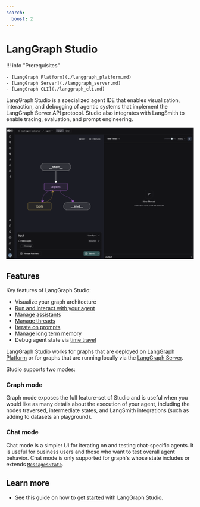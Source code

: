 ```yaml
---
search:
  boost: 2
---
```


# LangGraph Studio

!!! info "Prerequisites"

    - [LangGraph Platform](./langgraph_platform.md)
    - [LangGraph Server](./langgraph_server.md)
    - [LangGraph CLI](./langgraph_cli.md)

LangGraph Studio is a specialized agent IDE that enables visualization, interaction, and debugging of agentic systems that implement the LangGraph Server API protocol. Studio also integrates with LangSmith to enable tracing, evaluation, and prompt engineering.

![](img/lg_studio.png)

## Features

Key features of LangGraph Studio:

- Visualize your graph architecture
- [Run and interact with your agent](../cloud/how-tos/invoke_studio.md)
- [Manage assistants](../cloud/how-tos/studio/manage_assistants.md.md)
- [Manage threads](../cloud/how-tos/threads_studio.md)
- [Iterate on prompts](../cloud/how-tos/iterate_graph_studio.md)
- Manage [long term memory](memory.md)
- Debug agent state via [time travel](time-travel.md)

LangGraph Studio works for graphs that are deployed on [LangGraph Platform](../cloud/quick_start.md) or for graphs that are running locally via the [LangGraph Server](../tutorials/langgraph-platform/local-server.md).

Studio supports two modes:

### Graph mode

Graph mode exposes the full feature-set of Studio and is useful when you would like as many details about the execution of your agent, including the nodes traversed, intermediate states, and LangSmith integrations (such as adding to datasets an playground).

### Chat mode

Chat mode is a simpler UI for iterating on and testing chat-specific agents. It is useful for business users and those who want to test overall agent behavior. Chat mode is only supported for graph's whose state includes or extends [`MessagesState`](https://langchain-ai.github.io/langgraph/how-tos/graph-api/#messagesstate).

## Learn more

- See this guide on how to [get started](../cloud/how-tos/studio/quick_start.md) with LangGraph Studio.